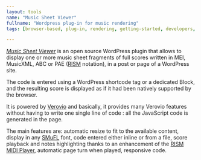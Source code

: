 ```yaml
---
layout: tools
name: "Music Sheet Viewer"
fullname: "Wordpress plug-in for music rendering"
tags: [browser-based, plug-in, rendering, getting-started, developers, sonification]

---
```


_[Music Sheet Viewer](http://www.partitionnumerique.com/music-sheet-viewer-wordpress-plugin/)_ is an open source WordPress plugin that allows to display one or more music sheet fragments of full scores written in MEI, MusicXML, ABC or PAE ([RISM](http://rism-ch.org) notation), in a post or page of a WordPress site.

The code is entered using a WordPress shortcode tag or a dedicated Block, and the resulting score is displayed as if it had been natively supported by the browser.

It is powered by [Verovio](https://www.verovio.org) and basically, it provides many Verovio features without having to write one single line of code : all the JavaScript code is generated in the page.

The main features are: automatic resize to fit to the available content, display in any [SMuFL](https://www.smufl.org) font, code entered either inline or from a file, score playback and notes highlighting thanks to an enhancement of the [RISM MIDI Player](https://github.com/rism-ch/midi-player), automatic page turn when played, responsive code.
